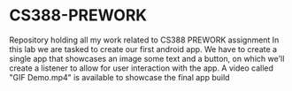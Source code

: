 # CS388-PREWORK
Repository holding all my work related to CS388 PREWORK assignment
In this lab we are tasked to create our first android app. We have to create a single app that showcases an image some text and a button, on which we'll create a listener to allow for user interaction with the app. A video called "GIF Demo.mp4" is available to showcase the final app build
